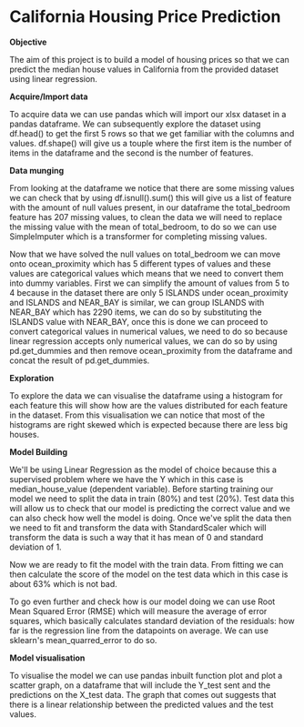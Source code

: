 # California Housing Price Prediction

**Objective**

The aim of this project is to build a model of housing prices so that we can predict the median house values in California from the provided dataset using linear regression.

**Acquire/Import data**

To acquire data we can use pandas which will import our xlsx dataset in a pandas dataframe. We can subsequently explore the dataset using df.head() to get the first 5 rows so that we get familiar with the columns and values. df.shape() will give us a touple where the first item is the number of items in the dataframe and the second is the number of features.

**Data munging**

From looking at the dataframe we notice that there are some missing values we can check that by using df.isnull().sum() this will give us a list of feature with the amount of null values present, in our dataframe the total_bedroom feature has 207 missing values, to clean the data we will need to replace the missing value with the mean of total_bedroom, to do so we can use SimpleImputer which is a transformer for completing missing values.

Now that we have solved the null values on total_bedroom we can move onto ocean_proximity which has 5 different types of values and these values are categorical values which means that we need to convert them into dummy variables. First we can simplify the amount of values from 5 to 4 because in the dataset there are only 5 ISLANDS under ocean_proximity and ISLANDS and NEAR_BAY is similar, we can group ISLANDS with NEAR_BAY which has 2290 items, we can do so by substituting the ISLANDS value with NEAR_BAY, once this is done we can proceed to convert categorical values in numerical values, we need to do so because linear regression accepts only numerical values, we can do so by using pd.get_dummies and then remove ocean_proximity from the dataframe and concat the result of pd.get_dummies.

**Exploration**

To explore the data we can visualise the dataframe using a histogram for each feature this will show how are the values distributed for each feature in the dataset. From this visualisation we can notice that most of the histograms are right skewed which is expected because there are less big houses.

**Model Building**

We'll be using Linear Regression as the model of choice because this a supervised problem where we have the Y which in this case is median_house_value (dependent variable). Before starting training our model we need to split the data in train (80%) and test (20%). Test data this will allow us to check that our model is predicting the correct value and we can also check how well the model is doing. Once we've split the data then we need to fit and transform the data with StandardScaler which will transform the data is such a way that it has mean of 0 and standard deviation of 1.

Now we are ready to fit the model with the train data. From fitting we can then calculate the score of the model on the test data which in this case is about 63% which is not bad.

To go even further and check how is our model doing we can use Root Mean Squared Error (RMSE) which will measure the average of error squares, which basically calculates standard deviation of the residuals: how far is the regression line from the datapoints on average. We can use sklearn's mean_quarred_error to do so.

**Model visualisation**

To visualise the model we can use pandas inbuilt function plot and plot a scatter graph, on a dataframe that will include the Y_test sent and the predictions on the X_test data. The graph that comes out suggests that there is a linear relationship between the predicted values and the test values.

